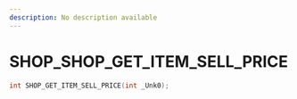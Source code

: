 ```yaml
---
description: No description available 
---
```


# SHOP\_SHOP_GET_ITEM_SELL_PRICE

```cpp
int SHOP_GET_ITEM_SELL_PRICE(int _Unk0);
```